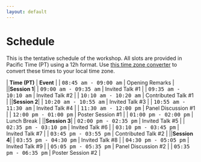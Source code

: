 ```yaml
---
layout: default
---
```


# Schedule

This is the tentative schedule of the workshop. All slots are provided
in Pacific Time (PT) using
a 12h format. Use [this time zone converter](https://www.thetimezoneconverter.com) to convert
these times to your local time zone.

| **Time (PT)** | **Event** |
| <span style="font-family: monospace;">08:45 am - 09:00 am</span> | Opening Remarks |
||**Session 1**|
| <span style="font-family: monospace;">09:00 am - 09:35 am</span> | Invited Talk #1 |
| <span style="font-family: monospace;">09:35 am - 10:10 am</span> | Invited Talk #2 |
| <span style="font-family: monospace;">10:10 am - 10:20 am</span> | Contributed Talk #1 |
||**Session 2**|
| <span style="font-family: monospace;">10:20 am - 10:55 am</span> | Invited Talk #3 |
| <span style="font-family: monospace;">10:55 am - 11:30 am</span> | Invited Talk #4 |
| <span style="font-family: monospace;">11:30 am - 12:00 pm</span> | Panel Discussion #1 |
| <span style="font-family: monospace;">12:00 pm - 01:00 pm</span> | Poster Session #1 |
| <span style="font-family: monospace;">01:00 pm - 02:00 pm</span> | Lunch Break |
||**Session 3**|
| <span style="font-family: monospace;">02:00 pm - 02:35 pm</span> | Invited Talk #5 |
| <span style="font-family: monospace;">02:35 pm - 03:10 pm</span> | Invited Talk #6 |
| <span style="font-family: monospace;">03:10 pm - 03:45 pm</span> | Invited Talk #7 |
| <span style="font-family: monospace;">03:45 pm - 03:55 pm</span> | Contributed Talk #2 |
||**Session 4**|
| <span style="font-family: monospace;">03:55 pm - 04:30 pm</span> | Invited Talk #8 |
| <span style="font-family: monospace;">04:30 pm - 05:05 pm</span> | Invited Talk #9 |
| <span style="font-family: monospace;">05:05 pm - 05:35 pm</span> | Panel Discussion #2 |
| <span style="font-family: monospace;">05:35 pm - 06:35 pm</span> | Poster Session #2 |
